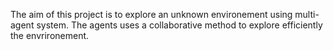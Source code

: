 The aim of this project is to explore an unknown environement using multi-agent system. 
The agents uses a collaborative method to explore efficiently the envrironement.

